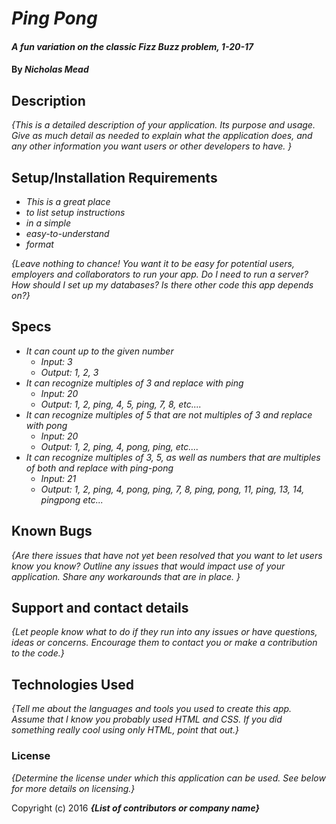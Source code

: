 # _Ping Pong_

#### _A fun variation on the classic Fizz Buzz problem, 1-20-17_

#### By _**Nicholas Mead**_

## Description

_{This is a detailed description of your application. Its purpose and usage.  Give as much detail as needed to explain what the application does, and any other information you want users or other developers to have. }_

## Setup/Installation Requirements

* _This is a great place_
* _to list setup instructions_
* _in a simple_
* _easy-to-understand_
* _format_

_{Leave nothing to chance! You want it to be easy for potential users, employers and collaborators to run your app. Do I need to run a server? How should I set up my databases? Is there other code this app depends on?}_

## Specs

* _It can count up to the given number_
    * _Input: 3_
    * _Output: 1, 2, 3_
* _It can recognize multiples of 3 and replace with ping_
    * _Input: 20_
    * _Output: 1, 2, ping, 4, 5, ping, 7, 8, etc...._
* _It can recognize multiples of 5 that are not multiples of 3 and replace with pong_
    * _Input: 20_
    * _Output: 1, 2, ping, 4, pong, ping, etc...._
* _It can recognize multiples of 3, 5, as well as numbers that are multiples of both and replace with ping-pong_
    * _Input: 21_
    * _Output: 1, 2, ping, 4, pong, ping, 7, 8, ping, pong, 11, ping, 13, 14, pingpong etc..._

## Known Bugs

_{Are there issues that have not yet been resolved that you want to let users know you know?  Outline any issues that would impact use of your application.  Share any workarounds that are in place. }_

## Support and contact details

_{Let people know what to do if they run into any issues or have questions, ideas or concerns.  Encourage them to contact you or make a contribution to the code.}_

## Technologies Used

_{Tell me about the languages and tools you used to create this app. Assume that I know you probably used HTML and CSS. If you did something really cool using only HTML, point that out.}_

### License

*{Determine the license under which this application can be used.  See below for more details on licensing.}*

Copyright (c) 2016 **_{List of contributors or company name}_**
